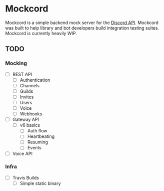 # Mockcord

Mockcord is a simple backend mock server for the [Discord API](https://dis.gd/docs). Mockcord was built to help library and bot developers build integration testing suites. Mockcord is currently heavily WIP.

## TODO

### Mocking

- [ ] REST API
  - [ ] Authentication
  - [ ] Channels
  - [ ] Guilds
  - [ ] Invites
  - [ ] Users
  - [ ] Voice
  - [ ] Webhooks
- [ ] Gateway API
  - [ ] v6 basics
    - [ ] Auth flow
    - [ ] Heartbeating
    - [ ] Resuming
    - [ ] Events
- [ ] Voice API

### Infra

- [ ] Travis Builds
  - [ ] Simple static binary
